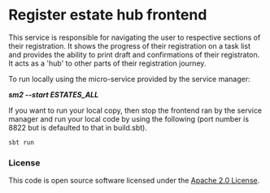 # Register estate hub frontend

This service is responsible for navigating the user to respective sections of their registration. It shows the progress of their registration on a task list and provides the ability to print draft and confirmations of their registraton.
It acts as a 'hub' to other parts of their registration journey.

To run locally using the micro-service provided by the service manager:

***sm2 --start ESTATES_ALL***

If you want to run your local copy, then stop the frontend ran by the service manager and run your local code by using the following (port number is 8822 but is defaulted to that in build.sbt).

`sbt run`

### License

This code is open source software licensed under the [Apache 2.0 License]("http://www.apache.org/licenses/LICENSE-2.0.html").
